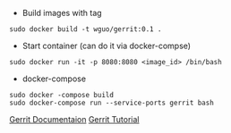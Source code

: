 * Build images with tag
```
sudo docker build -t wguo/gerrit:0.1 .
```

* Start container (can do it via docker-compse)
```
sudo docker run -it -p 8080:8080 <image_id> /bin/bash
```

* docker-compose
```
sudo docker -compose build
sudo docker-compose run --service-ports gerrit bash
```

[Gerrit Documentaion](https://gerrit-documentation.storage.googleapis.com/Documentation/2.14.1/index.html)
[Gerrit Tutorial](https://www.mediawiki.org/wiki/Gerrit/Tutorial#Setting_up_Git)
